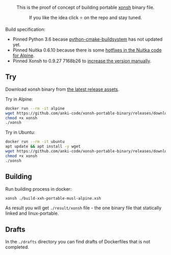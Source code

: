 <p align="center">
This is the proof of concept of building portable <a href="https://github.com/xonsh/xonsh">xonsh</a> binary file.
</p>

<p align="center">  
If you like the idea click ⭐ on the repo and stay tuned.
</p>

Build specification:
* Pinned Python 3.6 becase [python-cmake-buildsystem](https://github.com/python-cmake-buildsystem/python-cmake-buildsystem) has not updated yet.
* Pinned Nuitka 0.6.10 because there is some [hotfixes in the Nuitka code for Alpine](https://github.com/anki-code/xonsh-portable-binary/blob/3ec06162ff75bd5d78ff17b1c0da74e0acb7dc73/xonsh-portable-musl-alpine.Dockerfile#L35-L39).
* Pinned Xonsh to 0.9.27 7168b26 to [increase the version manually](https://github.com/anki-code/xonsh-portable-binary/blob/3ec06162ff75bd5d78ff17b1c0da74e0acb7dc73/xonsh-portable-musl-alpine.Dockerfile#L22-L26).

## Try

Download xonsh binary from [the latest release assets](https://github.com/anki-code/xonsh-portable-binary/releases).

Try in Alpine:
```bash
docker run --rm -it alpine
wget https://github.com/anki-code/xonsh-portable-binary/releases/download/0.9.27-7168b26/xonsh
chmod +x xonsh
./xonsh
```

Try in Ubuntu:
```bash
docker run --rm -it ubuntu
apt update && apt install -y wget
wget https://github.com/anki-code/xonsh-portable-binary/releases/download/0.9.27-7168b26/xonsh
chmod +x xonsh
./xonsh
```

## Building

Run building process in docker:
```bash
xonsh ./build-xxh-portable-musl-alpine.xsh
```

As result you will get `./result/xonsh` file - the one binary file that statically linked and linux-portable.

## Drafts

In the `./drafts` directory you can find drafts of Dockerfiles that is not completed.



